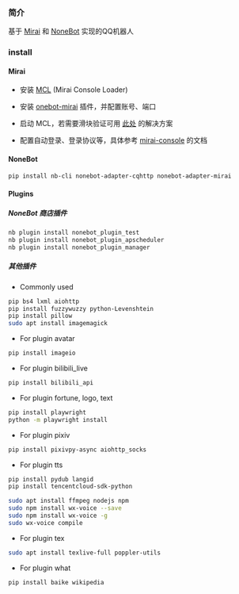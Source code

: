 ### 简介

基于 [Mirai](https://github.com/mamoe/mirai) 和 [NoneBot](https://github.com/nonebot/nonebot2) 实现的QQ机器人

### install

#### Mirai

- 安装 [MCL](https://github.com/iTXTech/mirai-console-loader) (Mirai Console Loader)

- 安装 [onebot-mirai](https://github.com/yyuueexxiinngg/onebot-kotlin) 插件，并配置账号、端口

- 启动 MCL，若需要滑块验证可用 [此处](https://github.com/project-mirai/mirai-login-solver-selenium) 的解决方案

- 配置自动登录、登录协议等，具体参考 [mirai-console](https://github.com/mamoe/mirai-console) 的文档

#### NoneBot

```bash
pip install nb-cli nonebot-adapter-cqhttp nonebot-adapter-mirai
```

#### Plugins

##### NoneBot 商店插件
```bash
nb plugin install nonebot_plugin_test
nb plugin install nonebot_plugin_apscheduler
nb plugin install nonebot_plugin_manager
```

##### 其他插件

- Commonly used

```bash
pip bs4 lxml aiohttp
pip install fuzzywuzzy python-Levenshtein
pip install pillow
sudo apt install imagemagick
```

- For plugin avatar

```bash
pip install imageio
```

- For plugin bilibili_live

```bash
pip install bilibili_api
```

- For plugin fortune, logo, text

```bash
pip install playwright
python -m playwright install
```

- For plugin pixiv

```bash
pip install pixivpy-async aiohttp_socks
```

- For plugin tts

```bash
pip install pydub langid
pip install tencentcloud-sdk-python

sudo apt install ffmpeg nodejs npm
sudo npm install wx-voice --save
sudo npm install wx-voice -g
sudo wx-voice compile
```

- For plugin tex

```bash
sudo apt install texlive-full poppler-utils
```

- For plugin what

```bash
pip install baike wikipedia
```

